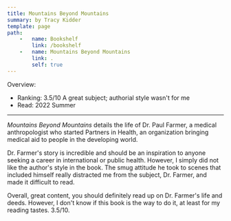 ```yaml
---
title: Mountains Beyond Mountains
summary: by Tracy Kidder
template: page
path:
    -   name: Bookshelf
        link: /bookshelf
    -   name: Mountains Beyond Mountains
        link: .
        self: true
---
```


Overview:

- Ranking: 3.5/10 A great subject; authorial style wasn't for me
- Read: 2022 Summer

---

*Mountains Beyond Mountains* details the life of Dr. Paul Farmer, a medical anthropologist who started Partners in Health, an organization bringing medical aid to people in the developing world.

Dr. Farmer's story is incredible and should be an inspiration to anyone seeking a career in international or public health. However, I simply did not like the author's style in the book. The smug attitude he took to scenes that included himself really distracted me from the subject, Dr. Farmer, and made it difficult to read.

Overall, great content, you should definitely read up on Dr. Farmer's life and deeds. However, I don't know if this book is the way to do it, at least for my reading tastes. 3.5/10.
